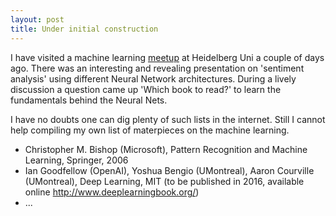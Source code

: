 ```yaml
---
layout: post
title: Under initial construction 
---
```


I have visited a machine learning 
[meetup](https://www.meetup.com/Machine-Learning-Rhein-Neckar/events/235015220/)
at Heidelberg Uni a couple of days ago.
There was an interesting and revealing presentation on 'sentiment analysis' 
using different Neural Network architectures. During a lively discussion
a question came up 'Which book to read?' to learn the fundamentals behind
the Neural Nets.

I have no doubts one can dig plenty of such lists in the internet.
Still I cannot help compiling my own list of materpieces on the 
machine learning.

* Christopher M. Bishop (Microsoft), Pattern Recognition and Machine Learning, Springer, 2006
* Ian Goodfellow (OpenAI), Yoshua Bengio (UMontreal), Aaron Courville (UMontreal), Deep Learning, 
MIT (to be published in 2016, available online http://www.deeplearningbook.org/)
* ...


